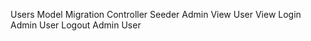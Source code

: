 Users
    Model
    Migration
    Controller
    Seeder
    Admin View
    User View
Login
    Admin
    User
Logout
    Admin
    User
	
